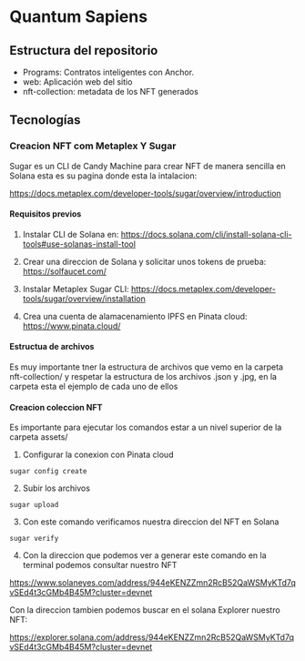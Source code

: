 # Quantum Sapiens

## Estructura del repositorio

- Programs: Contratos inteligentes con Anchor.
- web: Aplicación web del sitio
- nft-collection: metadata de los NFT generados

## Tecnologías

### Creacion NFT com Metaplex Y Sugar

Sugar es un CLI de Candy Machine para crear NFT de manera sencilla en Solana esta es su pagina donde esta la intalacion:

https://docs.metaplex.com/developer-tools/sugar/overview/introduction

#### Requisitos previos

1. Instalar CLI de Solana en: https://docs.solana.com/cli/install-solana-cli-tools#use-solanas-install-tool

2. Crear una direccion de Solana y solicitar unos tokens de prueba: https://solfaucet.com/

3. Instalar Metaplex Sugar CLI: https://docs.metaplex.com/developer-tools/sugar/overview/installation

4. Crea una cuenta de alamacenamiento IPFS en Pinata cloud: https://www.pinata.cloud/

#### Estructua de archivos

Es muy importante tner la estructura de archivos que vemo en la carpeta nft-collection/ y respetar la estructura de los archivos .json y .jpg, en la carpeta esta el ejemplo de cada uno de ellos

#### Creacion coleccion NFT

Es importante para ejecutar los comandos estar a un nivel superior de la carpeta assets/

1. Configurar la conexion con Pinata cloud

``` shell
sugar config create
```

2. Subir los archivos

``` shell
sugar upload
```

3. Con este comando verificamos nuestra direccion del NFT en Solana

``` shell
sugar verify
```

4. Con la direccion que podemos ver a generar este comando en la terminal podemos consultar nuestro NFT

https://www.solaneyes.com/address/944eKENZZmn2RcB52QaWSMyKTd7qvSEd4t3cGMb4B45M?cluster=devnet

Con la direccion tambien podemos buscar en el solana Explorer nuestro NFT:

https://explorer.solana.com/address/944eKENZZmn2RcB52QaWSMyKTd7qvSEd4t3cGMb4B45M?cluster=devnet

### 
